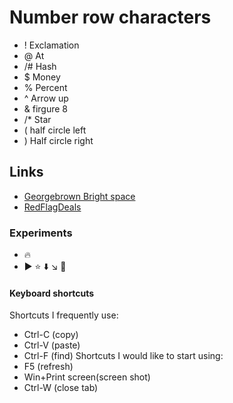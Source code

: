# Number row characters
- ! Exclamation 
- @ At
- /# Hash
- $ Money 
- % Percent
- ^ Arrow up 
- & firgure 8 
- /* Star
- ( half circle left
- ) Half circle right 



## Links
- [Georgebrown Bright space](https://www.georgebrown.ca/teaching-and-learning-exchange/educational-technology/d2l-brightspace/faculty/brightspace-access)
- [RedFlagDeals](https://www.redflagdeals.com/)

### Experiments 
- :fire:
- :arrow_forward: :star: :arrow_down: :arrow_lower_right: :punch:

#### Keyboard shortcuts
Shortcuts I frequently use: 
- Ctrl-C (copy)
- Ctrl-V (paste)
- Ctrl-F (find)
Shortcuts I would like to start using: 
- F5 (refresh)
- Win+Print screen(screen shot) 
- Ctrl-W (close tab)